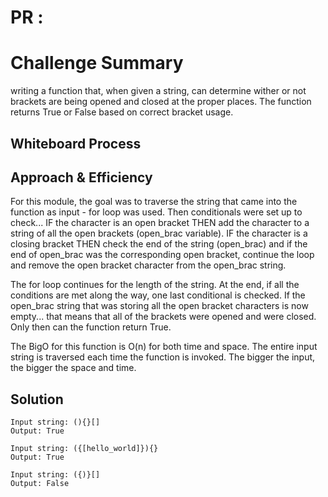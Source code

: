 # PR :

# Challenge Summary
writing a function that, when given a string, can determine wither or not brackets are being opened and closed at the proper places. The function returns True or False based on correct bracket usage.
## Whiteboard Process
<!-- Embedded whiteboard image -->

## Approach & Efficiency
For this module, the goal was to traverse the string that came into the function as input - for loop was used. Then conditionals were set up to check...
IF the character is an open bracket THEN add the character to a string of all the open brackets (open_brac variable).
IF the character is a closing bracket THEN check the end of the string (open_brac) and if the end of open_brac was the corresponding open bracket, continue the loop and remove the open bracket character from the open_brac string.

The for loop continues for the length of the string. At the end, if all the conditions are met along the way, one last conditional is checked. If the open_brac string that was storing all the open bracket characters is now empty... that means that all of the brackets were opened and were closed. Only then can the function return True.

The BigO for this function is O(n) for both time and space. The entire input string is traversed each time the function is invoked. The bigger the input, the bigger the space and time.

## Solution
```
Input string: (){}[]
Output: True
```
```
Input string: ({[hello_world]}){}
Output: True
```
```
Input string: ({)}[]
Output: False
```